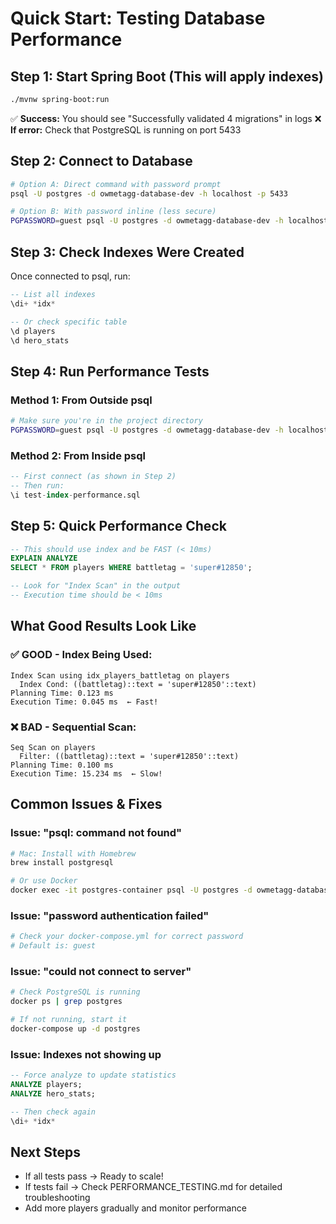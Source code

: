 # Quick Start: Testing Database Performance

## Step 1: Start Spring Boot (This will apply indexes)
```bash
./mvnw spring-boot:run
```

✅ **Success:** You should see "Successfully validated 4 migrations" in logs
❌ **If error:** Check that PostgreSQL is running on port 5433

## Step 2: Connect to Database
```bash
# Option A: Direct command with password prompt
psql -U postgres -d owmetagg-database-dev -h localhost -p 5433

# Option B: With password inline (less secure)
PGPASSWORD=guest psql -U postgres -d owmetagg-database-dev -h localhost -p 5433
```

## Step 3: Check Indexes Were Created
Once connected to psql, run:
```sql
-- List all indexes
\di+ *idx*

-- Or check specific table
\d players
\d hero_stats
```

## Step 4: Run Performance Tests

### Method 1: From Outside psql
```bash
# Make sure you're in the project directory
PGPASSWORD=guest psql -U postgres -d owmetagg-database-dev -h localhost -p 5433 -f test-index-performance.sql
```

### Method 2: From Inside psql
```sql
-- First connect (as shown in Step 2)
-- Then run:
\i test-index-performance.sql
```

## Step 5: Quick Performance Check
```sql
-- This should use index and be FAST (< 10ms)
EXPLAIN ANALYZE 
SELECT * FROM players WHERE battletag = 'super#12850';

-- Look for "Index Scan" in the output
-- Execution time should be < 10ms
```

## What Good Results Look Like

### ✅ GOOD - Index Being Used:
```
Index Scan using idx_players_battletag on players
  Index Cond: ((battletag)::text = 'super#12850'::text)
Planning Time: 0.123 ms
Execution Time: 0.045 ms  ← Fast!
```

### ❌ BAD - Sequential Scan:
```
Seq Scan on players
  Filter: ((battletag)::text = 'super#12850'::text)
Planning Time: 0.100 ms
Execution Time: 15.234 ms  ← Slow!
```

## Common Issues & Fixes

### Issue: "psql: command not found"
```bash
# Mac: Install with Homebrew
brew install postgresql

# Or use Docker
docker exec -it postgres-container psql -U postgres -d owmetagg-database-dev
```

### Issue: "password authentication failed"
```bash
# Check your docker-compose.yml for correct password
# Default is: guest
```

### Issue: "could not connect to server"
```bash
# Check PostgreSQL is running
docker ps | grep postgres

# If not running, start it
docker-compose up -d postgres
```

### Issue: Indexes not showing up
```sql
-- Force analyze to update statistics
ANALYZE players;
ANALYZE hero_stats;

-- Then check again
\di+ *idx*
```

## Next Steps
- If all tests pass → Ready to scale!
- If tests fail → Check PERFORMANCE_TESTING.md for detailed troubleshooting
- Add more players gradually and monitor performance